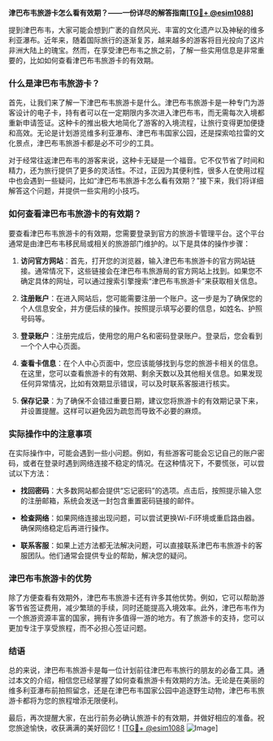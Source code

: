 **津巴布韦旅游卡怎么看有效期？——一份详尽的解答指南[[TG💪+ @esim1088](https://t.me/s/esim1088)]**

提到津巴布韦，大家可能会想到广袤的自然风光、丰富的文化遗产以及神秘的维多利亚瀑布。近年来，随着国际旅行的逐渐复苏，越来越多的游客将目光投向了这片非洲大陆上的瑰宝。然而，在享受津巴布韦之旅之前，了解一些实用信息是非常重要的，比如如何查看津巴布韦旅游卡的有效期。

### 什么是津巴布韦旅游卡？

首先，让我们来了解一下津巴布韦旅游卡是什么。津巴布韦旅游卡是一种专门为游客设计的电子卡，持有者可以在一定期限内多次进入津巴布韦，而无需每次入境都重新申请签证。这种卡的推出极大地简化了游客的入境流程，让旅行变得更加便捷和高效。无论是计划游览维多利亚瀑布、津巴布韦国家公园，还是探索哈拉雷的文化景点，津巴布韦旅游卡都是必不可少的工具。

对于经常往返津巴布韦的游客来说，这种卡无疑是一个福音。它不仅节省了时间和精力，还为旅行提供了更多的灵活性。不过，正因为其便利性，很多人在使用过程中也会遇到一些疑问，比如“津巴布韦旅游卡怎么看有效期？”接下来，我们将详细解答这个问题，并提供一些实用的小技巧。

### 如何查看津巴布韦旅游卡的有效期？

要查看津巴布韦旅游卡的有效期，您需要登录到官方的旅游卡管理平台。这个平台通常是由津巴布韦移民局或相关的旅游部门维护的。以下是具体的操作步骤：

1. **访问官方网站**：首先，打开您的浏览器，输入津巴布韦旅游卡的官方网站链接。通常情况下，这些链接会在津巴布韦旅游局的官方网站上找到。如果您不确定具体的网址，可以通过搜索引擎搜索“津巴布韦旅游卡”来获取相关信息。

2. **注册账户**：在进入网站后，您可能需要注册一个账户。这一步是为了确保您的个人信息安全，并方便后续的操作。按照提示填写必要的信息，如姓名、护照号码等。

3. **登录账户**：注册完成后，使用您的用户名和密码登录账户。登录后，您会看到一个个人中心页面。

4. **查看卡信息**：在个人中心页面中，您应该能够找到与您的旅游卡相关的信息。在这里，您可以查看旅游卡的有效期、剩余天数以及其他相关信息。如果发现任何异常情况，比如有效期显示错误，可以及时联系客服进行核实。

5. **保存记录**：为了确保不会错过重要日期，建议您将旅游卡的有效期记录下来，并设置提醒。这样可以避免因为疏忽而导致不必要的麻烦。

### 实际操作中的注意事项

在实际操作中，可能会遇到一些小问题。例如，有些游客可能会忘记自己的账户密码，或者在登录时遇到网络连接不稳定的情况。在这种情况下，不要慌张，可以尝试以下方法：

- **找回密码**：大多数网站都会提供“忘记密码”的选项。点击后，按照提示输入您的注册邮箱，系统会发送一封包含重置密码链接的邮件。
  
- **检查网络**：如果网络连接出现问题，可以尝试更换Wi-Fi环境或重启路由器。确保网络稳定后再进行操作。

- **联系客服**：如果上述方法都无法解决问题，可以直接联系津巴布韦旅游卡的客服团队。他们通常会提供专业的帮助，解决您的疑问。

### 津巴布韦旅游卡的优势

除了方便查看有效期外，津巴布韦旅游卡还有许多其他优势。例如，它可以帮助游客节省签证费用，减少繁琐的手续，同时还能提高入境效率。此外，津巴布韦作为一个旅游资源丰富的国家，拥有许多值得一游的地方。有了旅游卡的支持，您可以更加专注于享受旅程，而不必担心签证问题。

### 结语

总的来说，津巴布韦旅游卡是每一位计划前往津巴布韦旅行的朋友的必备工具。通过本文的介绍，相信您已经掌握了如何查看旅游卡有效期的方法。无论是在美丽的维多利亚瀑布前拍照留念，还是在津巴布韦国家公园中追逐野生动物，津巴布韦旅游卡都将为您的旅程增添无限便利。

最后，再次提醒大家，在出行前务必确认旅游卡的有效期，并做好相应的准备。祝您旅途愉快，收获满满的美好回忆！[[TG💪+ @esim1088](https://t.me/s/esim1088) ![Image](https://i.postimg.cc/4NQfJmqS/Snipaste-2025-05-13-00-14-12.png)]